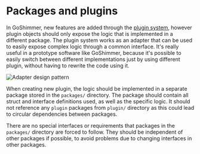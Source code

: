 # Packages and plugins
In GoShimmer, new features are added through the [plugin system](plugin.md), however plugin objects should only expose the logic that is implemented in a different package.
The plugin system works as an adapter that can be used to easily expose complex logic through a common interface. 
It's really useful in a prototype software like GoShimmer, because it's possible to easily switch between different implementations just by using different plugin, without having to
rewrite the code using it. 

![Adapter design pattern](https://upload.wikimedia.org/wikipedia/commons/4/4e/Adapter_pattern.png "Adapter design pattern")

When creating new plugin, the logic should be implemented in a separate package stored in the `packages/` directory. 
The package should contain all struct and interface definitions used, as well as the specific logic. 
It should not reference any `plugin` packages from `plugin/` directory as this could lead to circular dependencies between packages.

There are no special interfaces or requirements that packages in the `packages/` directory are forced to follow. They should be independent of other packages if possible, 
to avoid problems due to changing interfaces in other packages.